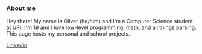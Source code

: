 ### About me

Hey there! My name is Oliver (he/him) and I'm a Computer Science student at URI. I'm 19 and I love low-level programming, math, and all things parsing. This page hosts my personal and school projects.


[Linkedin](https://www.linkedin.com/in/oliver-mclaughlin-35689219a/)
